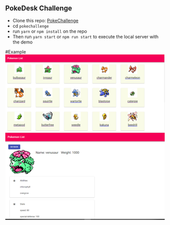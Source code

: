 ## PokeDesk Challenge
- Clone this repo: [PokeChallenge](https://github.com/ivansnek/pokechallenge)
- cd `pokechallenge`
- run `yarn` or `npm install` on the repo
- Then run `yarn start` or `npm run start` to execute the local server with the demo

#Example
![Pokemon List](assets/Pokemon1.PNG?raw=true "Pokemon List")
![Pokemon Detail](assets/Pokemon2.PNG?raw=true "Pokemon Detail")